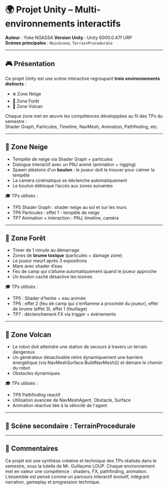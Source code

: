 # 🌍 Projet Unity – Multi-environnements interactifs

**Auteur** : Yoke NGASSA 
**Version Unity** : Unity 6000.0.47f URP  
**Scènes principales** : `MainScene`, `TerrainProcedurale`

---

## 🎮 Présentation

Ce projet Unity est une scène interactive regroupant **trois environnements distincts** :  
- ❄️ Zone Neige  
- 🌲 Zone Forêt  
- 🌋 Zone Volcan  

Chaque zone met en œuvre les compétences développées au fil des TPs du semestre :  
Shader Graph, Particules, Timeline, NavMesh, Animation, Pathfinding, etc.

---

## 🧊 Zone Neige

- Tempête de neige via Shader Graph + particules
- Dialogue interactif avec un PNJ animé (animation + rigging)
- Spawn aléatoire d’un **bouton** : le joueur doit le trouver pour calmer la tempête
- La caméra cinématique se déclenche automatiquement
- Le bouton débloque l’accès aux zones suivantes

🎓 TPs utilisés :
- TP5 Shader Graph : shader neige au sol et sur les murs
- TP6 Particules : effet 1 - tempête de neige
- TP7 Animation + interaction : PNJ, timeline, caméra

---

## 🌲 Zone Forêt

- Timer de 1 minute au démarrage
- Zones de **brume toxique** (particules + damage zone)
- Le joueur meurt après 3 expositions
- Mare avec shader d’eau
- Feu de camp qui s’allume automatiquement quand le joueur approche
- Un bouton caché désactive les toxines

🎓 TPs utilisés :
- TP5 : Shader d’herbe + eau animée
- TP6 : effet 2 (feu de camp qui s'enflamme à proximité du joueur), effet de brume (effet 3), effet 1 (feuillage)
- TP7 : déclenchement FX via trigger + événements

---

## 🌋 Zone Volcan

- Le robot doit atteindre une station de secours à travers un terrain dangereux
- Un générateur désactivable retire dynamiquement une barrière énergétique (via NavMeshSurface.BuildNavMesh()) et démare le chemin du robot
- Obstacles dynamiques.

🎓 TPs utilisés :
- TP8 Pathfinding réactif
- Utilisation avancée de NavMeshAgent, Obstacle, Surface
- Animation réactive liée à la vélocité de l'agent

---

## 🌄 Scène secondaire : TerrainProcedurale
---
## 💬 Commentaires

Ce projet est une synthèse créative et technique des TPs réalisés dans le semestre, sous la tutelle de Mr. Guillaume LOUP.
Chaque environnement met en valeur une compétence : shaders, FX, pathfinding, animation.
L’ensemble est pensé comme un parcours interactif évolutif, intégrant narration, gameplay et progression technique.



